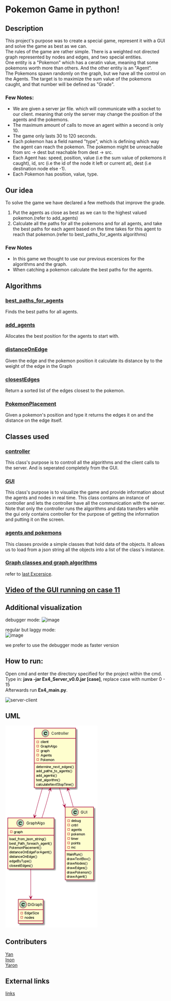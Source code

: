# Pokemon Game in python!

## Description
This project's purpose was to create a special game, represent it with a GUI and solve the game as best as we can.</br>
The rules of the game are rather simple. There is a weighted not directed graph represented by nodes and edges, and two special entities.</br>
One entity is a "Pokemon" which has a ceratin value, meaning that some pokemons worth more than others. And the other entity is an "Agent".</br> The Pokemons spawn randomly on the graph, but we have all the control on the Agents.
The target is to maximize the sum value of the pokemons caught, and that number will be defined as "Grade".</br>

### Few Notes:
* We are given a server jar file. which will communicate with a socket to our client. meaning that only the server may change the position of the agents and the pokemons.</br>
* The maximum amount of calls to move an agent within a second is only 10.</br>
* The game only lasts 30 to 120 seconds.</br>
* Each pokemon has a field named "type", which is defining which way the agent can reach the pokemon. The pokemon might be unreachable from src -> dest but reachable from dest -> src.
* Each Agent has: speed, position, value (i.e the sum value of pokemons it caught), id, src (i.e the id of the node it left or current at), dest (i.e destination node else -1).
* Each Pokemon has position, value, type.


## Our idea
To solve the game we have declared a few methods that improve the grade.</br>
1. Put the agents as close as best as we can to the highest valued pokemon.(refer to add_agents)
2. Calculate all the paths for all the pokemons and for all agents, and take the best paths for each agent based on the time takes for this agent to reach that pokemon.(refer to best_paths_for_agents algorithms)



### Few Notes
* In this game we thought to use our previous excersices for the algorithms and the graph.</br>
* When catching a pokemon calculate the best paths for the agents.


## Algorithms

### [best_paths_for_agents](https://github.com/Inon-Sinn/Uni-Ariel-OOP-Ex4/blob/master/Model/Graph_Algo.py#:~:text=def%20best_Path_foreach_agent(self%2C%20agents%3A%20list%2C%20pokemons%3A%20list)%20%2D%3E%20dict%3A)

Finds the best paths for all agents.
### [add_agents](https://github.com/Inon-Sinn/Uni-Ariel-OOP-Ex4/blob/master/Model/Controller.py#:~:text=def%20add_agents(self)%3A)

Allocates the best position for the agents to start with.
### [distanceOnEdge](https://github.com/Inon-Sinn/Uni-Ariel-OOP-Ex4/blob/master/Model/Graph_Algo.py#:~:text=def%20distanceOnEdge(self%2C%20edge%2C%20pos)%20%2D%3E%20float%3A)

Given the edge and the pokemon position it calculate its distance by to the weight of the edge in the Graph
### [closestEdges](https://github.com/Inon-Sinn/Uni-Ariel-OOP-Ex4/blob/master/Model/Graph_Algo.py#:~:text=def%20closestEdges(self%2C%20pos)%20%2D%3E%20list%3A)

Return a sorted list of the edges closest to the pokemon.
### [PokemonPlacement](https://github.com/Inon-Sinn/Uni-Ariel-OOP-Ex4/blob/master/Model/Graph_Algo.py#:~:text=def%20PokemonPlacement(self%2C%20type%2C%20pos)%20%2D%3E%20tuple%3A)

Given a pokemon's position and type it returns the edges it on and the distance on the edge itself.

## Classes used

### [controller](https://github.com/Inon-Sinn/Uni-Ariel-OOP-Ex4/blob/master/Model/Controller.py#:~:text=class%20controller%3A,%22%22%22The%20Controller)
This class's purpose is to controll all the algorithms and the client calls to the server. And is seperated completely from the GUI.

### [GUI](https://github.com/Inon-Sinn/Uni-Ariel-OOP-Ex4/blob/master/GUI.py#:~:text=%22%22%22This-,class%20is%20Implements,-The%20View%2C%20The)
This class's purpose is to visualize the game and provide information about the agents and nodes in real time.
This class contains an instance of controller and lets the controller have all the communication with the server. Note that only the controller runs the algorithms and data transfers while the gui only contains controller for the purpose of getting the information and putting it on the screen.

### [agents and pokemons](https://github.com/Inon-Sinn/Uni-Ariel-OOP-Ex4/tree/master/Model/classes)
This classes provide a simple classes that hold data of the objects. It allows us to load from a json string all the objects into a list of the class's instance.

### [Graph classes and graph algorithms](https://github.com/Inon-Sinn/Uni-Ariel-OOP-Ex4/tree/master/Model)
refer to [last Excersice](https://github.com/Inon-Sinn/Uni-Ariel-OOP-Ex3/tree/master/src).

## [Video of the GUI running on case 11](https://github.com/Inon-Sinn/Uni-Ariel-OOP-Ex4/blob/master/Ex4_Video_case11.zip)

## Additional visualization
debugger mode:
![image](https://user-images.githubusercontent.com/82415308/148687021-8c04d506-8e68-407a-bc16-c7fbe32cabe2.png)</br>

regular but laggy mode:</br>
![image](https://user-images.githubusercontent.com/82415308/148687050-1ee8c540-941f-468a-ad07-8b3cc328527c.png)

we prefer to use the debugger mode as faster version

## How to run:
Open cmd and enter the directory specified for the project within the cmd.</br>
Type in: **java -jar Ex4_Server_v0.0.jar [case]**, replace case with number 0 - 15 </br> 
Afterwards run **Ex4_main.py**.

![server-client](https://user-images.githubusercontent.com/82415308/148679719-4408d648-57b2-4784-bd1b-cf04bab1db79.png)

## UML
![image](https://github.com/Inon-Sinn/Uni-Ariel-OOP-Ex4/blob/master/Images/PLan.png)


## Contributers
[Yan](https://github.com/Yannnyan) </br>
[Inon](https://github.com/Inon-Sinn) </br>
[Yaron](https://github.com/Yaron-S) </br>


## External links

[links](https://github.com/benmoshe/OOP_2021/blob/main/Assignments/Ex4/links.txt)
